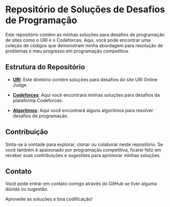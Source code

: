# Repositório de Soluções de Desafios de Programação

Este repositório contém as minhas soluções para desafios de programação de sites como o URI e o Codeforces. Aqui, você pode encontrar uma coleção de códigos que demonstram minha abordagem para resolução de problemas e meu progresso em programação competitiva.

## Estrutura do Repositório

- [**URI**](Uri): Este diretório contém soluções para desafios do site URI Online Judge.

- [**Codeforces**](Codeforces): Aqui você encontrará minhas soluções para desafios da plataforma Codeforces.

- [**Algoritmos**](Algoritmos): Aqui você encontrará alguns algoritmos para resolver desafios de programação.

## Contribuição

Sinta-se à vontade para explorar, clonar ou colaborar neste repositório. Se você também é apaixonado por programação competitiva, ficarei feliz em receber suas contribuições e sugestões para aprimorar minhas soluções.

## Contato

Você pode entrar em contato comigo através do GitHub se tiver alguma dúvida ou sugestão.

Aproveite as soluções e boa codificação!
